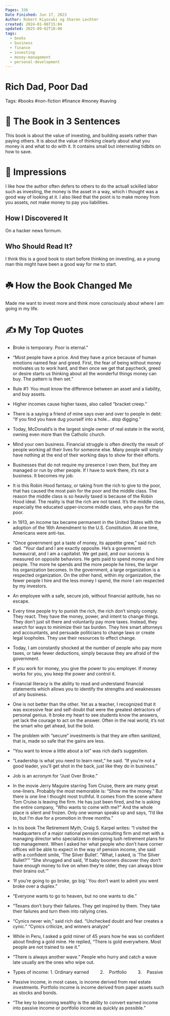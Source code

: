 ```yaml
---
Pages: 336
Date Finished: Jun 17, 2023
Author: Robert Kiyosaki og Sharon Lechter
created: 2024-01-06T15:04
updated: 2025-09-02T10:08
tags:
  - books
  - business
  - finance
  - investing
  - money-management
  - personal-development
---
```

# Rich Dad, Poor Dad

Tags: #books #non-fiction #finance #money #saving 

# 🚀 The Book in 3 Sentences
This book is about the value of investing, and building assets rather than paying others. It is about the value of thinking clearly about what you money is and what to do with it. It contains small but interresting tidbits on how to save. 

# 🎨 Impressions
I like how the author often defers to others to do the actuall sckilled labor such as investing, the money is the asset in a way, which i thought was a good way of looking at it. I also liked that the point is to make money from you assets, not make money to pay you liabilities. 

## How I Discovered It
On a hacker news formum. 

## Who Should Read It?
I think this is a good book to start before thinking on investing, as a young man this might have been a good way for me to start. 

# ☘️ How the Book Changed Me
Made me want to invest more and think more consciously about where I am going in my life. 

# ✍️ My Top  Quotes

- Broke is temporary. Poor is eternal.”
 
- “Most people have a price. And they have a price because of human emotions named fear and greed. First, the fear of being without money motivates us to work hard, and then once we get that paycheck, greed or desire starts us thinking about all the wonderful things money can buy. The pattern is then set.”
 
- Rule #1: You must know the difference between an asset and a liability, and buy assets.
 
- Higher incomes cause higher taxes, also called “bracket creep.”
 
- There is a saying a friend of mine says over and over to people in debt: “If you find you have dug yourself into a hole… stop digging.”
 
- Today, McDonald’s is the largest single owner of real estate in the world, owning even more than the Catholic church.
 
- Mind your own business. Financial struggle is often directly the result of people working all their lives for someone else. Many people will simply have nothing at the end of their working days to show for their efforts.
 
- Businesses that do not require my presence I own them, but they are managed or run by other people. If I have to work there, it’s not a business. It becomes my job.
 
- It is this Robin Hood fantasy, or taking from the rich to give to the poor, that has caused the most pain for the poor and the middle class. The reason the middle class is so heavily taxed is because of the Robin Hood ideal. The reality is that the rich are not taxed. It’s the middle class, especially the educated upper-income middle class, who pays for the poor.
 
- In 1913, an income tax became permanent in the United States with the adoption of the 16th Amendment to the U.S. Constitution. At one time, Americans were anti-tax.
 
- “Once government got a taste of money, its appetite grew,” said rich dad. “Your dad and I are exactly opposite. He’s a government bureaucrat, and I am a capitalist. We get paid, and our success is measured on opposite behaviors. He gets paid to spend money and hire people. The more he spends and the more people he hires, the larger his organization becomes. In the government, a large organization is a respected organization. On the other hand, within my organization, the fewer people I hire and the less money I spend, the more I am respected by my investors.
 
- An employee with a safe, secure job, without financial aptitude, has no escape.
 
- Every time people try to punish the rich, the rich don’t simply comply. They react. They have the money, power, and intent to change things. They don’t just sit there and voluntarily pay more taxes. Instead, they search for ways to minimize their tax burden. They hire smart attorneys and accountants, and persuade politicians to change laws or create legal loopholes. They use their resources to effect change.
 
- Today, I am constantly shocked at the number of people who pay more taxes, or take fewer deductions, simply because they are afraid of the government.
 
- If you work for money, you give the power to you employer. If money works for you, you keep the power and control it.
 
- Financial literacy is the ability to read and understand financial statements which allows you to identify the strengths and weaknesses of any business.
 
- One is not better than the other. Yet as a teacher, I recognized that it was excessive fear and self-doubt that were the greatest detractors of personal genius. It broke my heart to see students know the answers, yet lack the courage to act on the answer. Often in the real world, it’s not the smart who get ahead, but the bold.
 
- The problem with “secure” investments is that they are often sanitized, that is, made so safe that the gains are less.
 
- “You want to know a little about a lot” was rich dad’s suggestion.
 
- “Leadership is what you need to learn next,” he said. “If you’re not a good leader, you’ll get shot in the back, just like they do in business.”
 
- Job is an acronym for “Just Over Broke.”
 
- In the movie Jerry Maguire starring Tom Cruise, there are many great one-liners. Probably the most memorable is: “Show me the money.” But there is one line I thought most truthful. It comes from the scene where Tom Cruise is leaving the firm. He has just been fired, and he is asking the entire company, “Who wants to come with me?” And the whole place is silent and frozen. Only one woman speaks up and says, “I’d like to, but I’m due for a promotion in three months.”
 
- In his book The Retirement Myth, Craig S. Karpel writes: “I visited the headquarters of a major national pension consulting firm and met with a managing director who specializes in designing lush retirement plans for top management. When I asked her what people who don’t have corner offices will be able to expect in the way of pension income, she said with a confident smile, ‘The Silver Bullet’. “What, I asked, is ‘The Silver Bullet?’” “She shrugged and said, ‘If baby boomers discover they don’t have enough money to live on when they’re older, they can always blow their brains out.’”
 
- ‘If you’re going to go broke, go big.’ You don’t want to admit you went broke over a duplex.”
 
- “Everyone wants to go to heaven, but no one wants to die.”
 
- “Texans don’t bury their failures. They get inspired by them. They take their failures and turn them into rallying cries.
 
- “Cynics never win,” said rich dad. “Unchecked doubt and fear creates a cynic.” “Cynics criticize, and winners analyze”
 
- While in Peru, I asked a gold miner of 45 years how he was so confident about finding a gold mine. He replied, “There is gold everywhere. Most people are not trained to see it.”
 
- “There is always another wave.” People who hurry and catch a wave late usually are the ones who wipe out.
 
- Types of income: 1. Ordinary earned         2.    Portfolio         3.    Passive
 
- Passive income, in most cases, is income derived from real estate investments. Portfolio income is income derived from paper assets such as stocks and bonds.
 
- “The key to becoming wealthy is the ability to convert earned income into passive income or portfolio income as quickly as possible.”
 
